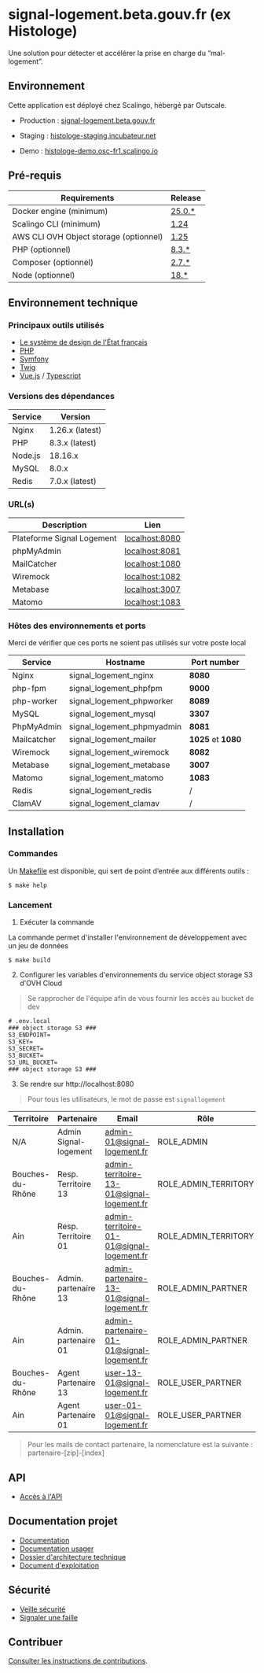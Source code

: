 # signal-logement.beta.gouv.fr (ex Histologe)

Une solution pour détecter et accélérer la prise en charge du “mal-logement”.

## Environnement

Cette application est déployé chez Scalingo, hébergé par Outscale.

- Production : [signal-logement.beta.gouv.fr](https://signal-logement.beta.gouv.fr)

- Staging : [histologe-staging.incubateur.net](https://histologe-staging.incubateur.net)

- Demo : [histologe-demo.osc-fr1.scalingo.io](https://histologe-demo.osc-fr1.scalingo.io)

## Pré-requis

| Requirements                           | Release                                                                            |
|----------------------------------------|------------------------------------------------------------------------------------|
| Docker engine (minimum)                | [25.0.*](https://www.docker.com/)                                                  |
| Scalingo CLI (minimum)                 | [1.24](https://doc.scalingo.com/platform/cli/start)                                |
| AWS CLI OVH Object storage (optionnel) | [1.25](https://docs.ovh.com/fr/storage/s3/debuter-avec-s3/#utilisation-de-aws-cli) |
| PHP (optionnel)                        | [8.3.*](https://www.php.net/)                                                      |
| Composer (optionnel)                   | [2.7.*](https://getcomposer.org/download/)                                         |
| Node (optionnel)                       | [18.*](https://nodejs.org/en/)                                                     |

## Environnement technique
### Principaux outils utilisés
* [Le système de design de l'État français](https://www.systeme-de-design.gouv.fr/)
* [PHP](https://www.php.net/)
* [Symfony](https://symfony.com/)
* [Twig](https://twig.symfony.com/)
* [Vue.js](https://vuejs.org/) / [Typescript](https://www.typescriptlang.org/)

### Versions des dépendances

| Service | Version         |
|---------|-----------------|
| Nginx   | 1.26.x (latest) |
| PHP     | 8.3.x (latest)  |
| Node.js | 18.16.x         |
| MySQL   | 8.0.x           |
| Redis   | 7.0.x (latest)  |

### URL(s)

| Description                | Lien                                    |
|----------------------------|-----------------------------------------|
| Plateforme Signal Logement | [localhost:8080](http://localhost:8080) |
| phpMyAdmin                 | [localhost:8081](http://localhost:8081) |
| MailCatcher                | [localhost:1080](http://localhost:1080) |
| Wiremock                   | [localhost:1082](http://localhost:1082) |
| Metabase                   | [localhost:3007](http://localhost:3007) |
| Matomo                     | [localhost:1083](http://localhost:1083) |

### Hôtes des environnements et ports

Merci de vérifier que ces ports ne soient pas utilisés sur votre poste local

| Service     | Hostname                   | Port number          |
|-------------|----------------------------|----------------------|
| Nginx       | signal_logement_nginx      | **8080**             |
| php-fpm     | signal_logement_phpfpm     | **9000**             |
| php-worker  | signal_logement_phpworker  | **8089**             |
| MySQL       | signal_logement_mysql      | **3307**             |
| PhpMyAdmin  | signal_logement_phpmyadmin | **8081**             |
| Mailcatcher | signal_logement_mailer     | **1025** et **1080** |
| Wiremock    | signal_logement_wiremock   | **8082**             |
| Metabase    | signal_logement_metabase   | **3007**             |
| Matomo      | signal_logement_matomo     | **1083**             |
| Redis       | signal_logement_redis      | /                    |
| ClamAV      | signal_logement_clamav     | /                    |

## Installation

### Commandes

Un [Makefile](Makefile) est disponible, qui sert de point d’entrée aux différents outils :

```
$ make help
```

### Lancement

1. Exécuter la commande

La commande permet d'installer l'environnement de développement avec un jeu de données

```
$ make build
```

2. Configurer les variables d'environnements du service object storage S3 d'OVH Cloud

> Se rapprocher de l'équipe afin de vous fournir les accès au bucket de dev

```
# .env.local
### object storage S3 ###
S3_ENDPOINT=
S3_KEY=
S3_SECRET=
S3_BUCKET=
S3_URL_BUCKET=
### object storage S3 ###
```

3. Se rendre sur http://localhost:8080

> Pour tous les utilisateurs, le mot de passe est `signallogement`

| Territoire       | Partenaire            | Email                                     | Rôle                 |
|------------------|-----------------------|-------------------------------------------|----------------------|
| N/A              | Admin Signal-logement | admin-01@signal-logement.fr               | ROLE_ADMIN           |
| Bouches-du-Rhône | Resp. Territoire 13   | admin-territoire-13-01@signal-logement.fr | ROLE_ADMIN_TERRITORY |
| Ain              | Resp. Territoire 01   | admin-territoire-01-01@signal-logement.fr | ROLE_ADMIN_TERRITORY |
| Bouches-du-Rhône | Admin. partenaire 13  | admin-partenaire-13-01@signal-logement.fr | ROLE_ADMIN_PARTNER   |
| Ain              | Admin. partenaire 01  | admin-partenaire-01-01@signal-logement.fr | ROLE_ADMIN_PARTNER   |
| Bouches-du-Rhône | Agent Partenaire 13   | user-13-01@signal-logement.fr             | ROLE_USER_PARTNER    |
| Ain              | Agent Partenaire 01   | user-01-01@signal-logement.fr             | ROLE_USER_PARTNER    |

> Pour les mails de contact partenaire, la nomenclature est la suivante : partenaire-[zip]-[index]

## API

- [Accès à l'API](./docs/API.md)

## Documentation projet

- [Documentation](https://github.com/MTES-MCT/histologe/wiki)
- [Documentation usager](https://documentation.signal-logement.beta.gouv.fr/)
- [Dossier d'architecture technique](./docs/ARCHITECTURE.md)
- [Document d'exploitation](./docs/EXPLOITATION.md)

## Sécurité

- [Veille sécurité](./docs/SECURITY.md)
- [Signaler une faille](./docs/SECURITY.md#signaler-une-faille)

## Contribuer

[Consulter les instructions de contributions](./docs/CONTRIBUTING.md).
